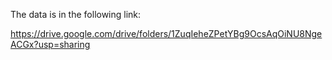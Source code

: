 The data is in the following link:

https://drive.google.com/drive/folders/1ZuqIeheZPetYBg9OcsAqOiNU8NgeACGx?usp=sharing
